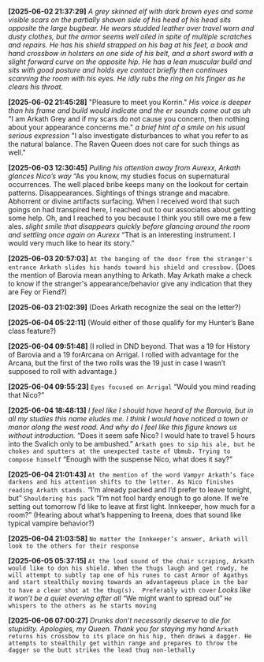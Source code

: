 **[2025-06-02 21:37:29]** *A grey skinned elf with dark brown eyes and some visible scars on the partially shaven side of his head of his head sits opposite the large bugbear.  He wears studded leather over travel worn and dusty clothes, but the armor seems well oiled in spite of multiple scratches and repairs.  He has his shield strapped on his bag at his feet, a book  and hand crossbow in holsters on one side of his belt, and a short sword with a slight forward curve on the opposite hip.  He has a lean muscular build and sits with good posture and holds eye contact briefly then continues scanning the room with his eyes.  He idly rubs the ring on his finger as he clears his throat.*

**[2025-06-02 21:45:28]** "Pleasure to meet you Korrin." *His voice is deeper than his frame and build would indicate and the er sounds come out as uh* "I am Arkath Grey and if my scars do not cause you concern, then nothing about your appearance concerns me." *a brief hint of a smile on his usual serious expression* "I also investigate disturbances to what you refer to as the natural balance.  The Raven Queen does not care for such things as well."

**[2025-06-03 12:30:45]** *Pulling his attention away from Aurexx, Arkath glances Nico’s way* “As you know, my studies focus on supernatural occurrences.  The well placed bribe keeps many on the lookout for certain patterns. Disappearances.  Sightings of things strange and macabre.  Abhorrent or divine artifacts surfacing. When I received word that such goings on had transpired here, I reached out to our associates about getting some help. Oh, and I reached to you because I think you still owe me a few ales. *slight smile that disappears quickly before glancing around the room and settling once again on Aurexx* “That is an interesting instrument.    I would very much like to hear its story.”

**[2025-06-03 20:57:03]** `At the banging of the door from the stranger's entrance Arkath slides his hands toward his shield and crossbow.` (Does the mention of Barovia mean anything to Arkath.  May Arkath make a check to know if the stranger's appearance/behavior give any indication that they are Fey or Fiend?)

**[2025-06-03 21:02:39]** (Does Arkath recognize the seal on the letter?)

**[2025-06-04 05:22:11]** (Would either of those qualify for my Hunter’s Bane class feature?)

**[2025-06-04 09:51:48]** (I rolled in DND beyond. That was a 19 for History of Barovia and a 19 forArcana on Arrigal. I rolled with advantage for the Arcana, but the first of the two rolls was the 19 just in case I wasn’t supposed to roll with advantage.)

**[2025-06-04 09:55:23]** `Eyes focused on Arrigal` “Would you mind reading that Nico?”

**[2025-06-04 18:48:13]** *I feel like I should have heard of the Barovia, but in all my studies this name eludes me.  I think I would have noticed a town or manor along the west road. And why do I feel like this figure knows us without introduction.* “Does it seem safe Nico?  I would hate to travel 5 hours into the Svalich only to be ambushed.” `Arkath goes to sip his ale, but he chokes and sputters at the unexpected taste of Ubmub. Trying to compose himself` “Enough with the suspense Nico, what does it say?”

**[2025-06-04 21:01:43]** `At the mention of the word Vampyr Arkath’s face darkens and his attention shifts to the letter. As Nico finishes reading Arkath stands.` “I’m already packed and I’d prefer to leave tonight, but” `Shouldering his pack` “I’m not fool hardy enough to go alone. If we’re setting out tomorrow I’d like to leave at first light.  Innkeeper, how much for a room?” (Hearing about what’s happening to Ireena, does that sound like typical vampire behavior?)

**[2025-06-04 21:03:58]** `No matter the Innkeeper’s answer, Arkath will look to the others for their response`

**[2025-06-05 05:37:15]** `At the loud sound of the chair scraping, Arkath would like to don his shield. When the thugs laugh and get rowdy, he will attempt to subtly tap one of his runes to cast Armor of Agathys and start stealthily moving towards an advantageous place in the bar to have a clear shot at the thug(s).  Preferably with cover`  *Looks like it won’t be a quiet evening after all*  “We might want to spread out”   `He whispers to the others as he starts moving`

**[2025-06-06 07:00:27]** *Drunks don’t necessarily deserve to die for stupidity.  Apologies, my Queen. Thank you for staying my hand*  `Arkath returns his crossbow to its place on his hip, then draws a dagger. He attempts to stealthily get within range and prepares to throw the dagger so the butt strikes the lead thug non-lethally`

